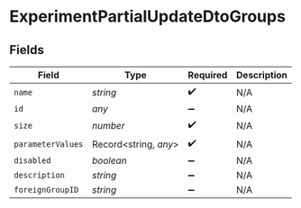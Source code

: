 # ExperimentPartialUpdateDtoGroups


## Fields

| Field                 | Type                  | Required              | Description           |
| --------------------- | --------------------- | --------------------- | --------------------- |
| `name`                | *string*              | :heavy_check_mark:    | N/A                   |
| `id`                  | *any*                 | :heavy_minus_sign:    | N/A                   |
| `size`                | *number*              | :heavy_check_mark:    | N/A                   |
| `parameterValues`     | Record<string, *any*> | :heavy_check_mark:    | N/A                   |
| `disabled`            | *boolean*             | :heavy_minus_sign:    | N/A                   |
| `description`         | *string*              | :heavy_minus_sign:    | N/A                   |
| `foreignGroupID`      | *string*              | :heavy_minus_sign:    | N/A                   |